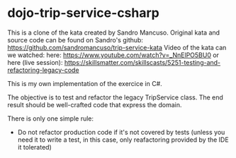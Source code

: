 dojo-trip-service-csharp
========================

This is a clone of the kata created by Sandro Mancuso.
Original kata and source code can be found on Sandro's github: https://github.com/sandromancuso/trip-service-kata
Video of the kata can we watched:
here: https://www.youtube.com/watch?v=_NnElPO5BU0
or here (live session): https://skillsmatter.com/skillscasts/5251-testing-and-refactoring-legacy-code

This is my own implementation of the exercice in C#.

The objective is to test and refactor the legacy TripService class.
The end result should be well-crafted code that express the domain.

There is only one simple rule:
- Do not refactor production code if it's not covered by tests (unless you need it to write a test, in this case, only reafactoring provided by the IDE it tolerated)

